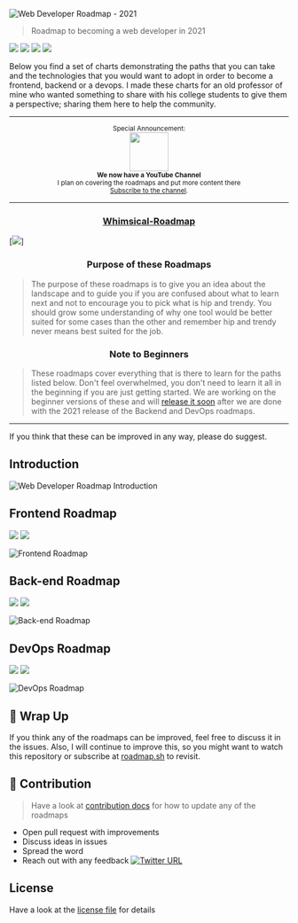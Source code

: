 
![Web Developer Roadmap - 2021](https://i.imgur.com/4u3LK4j.png)

> Roadmap to becoming a web developer in 2021

[![](https://img.shields.io/badge/-Roadmaps%20-0a0a0a.svg?style=flat&colorA=0a0a0a)](http://roadmap.sh)
[![](https://img.shields.io/badge/-Guides-0a0a0a.svg?style=flat&colorA=0a0a0a)](http://roadmap.sh/guides)
[![](https://img.shields.io/badge/-Translations-0a0a0a.svg?style=flat&colorA=0a0a0a)](./translations)
[![](https://img.shields.io/badge/%E2%9D%A4-YouTube%20Channel-0a0a0a.svg?style=flat&colorA=0a0a0a)](https://www.youtube.com/channel/UCA0H2KIWgWTwpTFjSxp0now?sub_confirmation=1)

Below you find a set of charts demonstrating the paths that you can take and the technologies that you would want to adopt in order to become a frontend, backend or a devops. I made these charts for an old professor of mine who wanted something to share with his college students to give them a perspective; sharing them here to help the community.

***

<p align="center">
		<sup>Special Announcement:</sup>
		<br>
		<a href="https://www.youtube.com/channel/UCA0H2KIWgWTwpTFjSxp0now?sub_confirmation=1">
			<img width="70px" src="https://roadmap.sh/sponsors/youtube.svg">
		</a>
		<br>
		<sub><b>We now have a YouTube Channel</b></sub>
		<br>
		<sub>I plan on covering the roadmaps and put more content there<br><a href="https://www.youtube.com/channel/UCA0H2KIWgWTwpTFjSxp0now?sub_confirmation=1">Subscribe to the channel</a>.</sub>
</p>

***
[<h3 align="center"><strong>Whimsical-Roadmap</strong></h3>](https://whimsical.com/webdev-T5tDtt8zJ8FuKaSyyr88oC)

[![](https://whimsical.com/webdev-T5tDtt8zJ8FuKaSyyr88oC)]

<h3 align="center"><strong>Purpose of these Roadmaps</strong></h3>

> The purpose of these roadmaps is to give you an idea about the landscape and to guide you if you are confused about what to learn next and not to encourage you to pick what is hip and trendy. You should grow some understanding of why one tool would be better suited for some cases than the other and remember hip and trendy never means best suited for the job.

<h3 align="center"><strong>Note to Beginners</strong></h3>

> These roadmaps cover everything that is there to learn for the paths listed below. Don't feel overwhelmed, you don't need to learn it all in the beginning if you are just getting started. We are working on the beginner versions of these and will [release it soon](https://roadmap.sh) after we are done with the 2021 release of the Backend and DevOps roadmaps.

***

If you think that these can be improved in any way, please do suggest.

## Introduction

![Web Developer Roadmap Introduction](./img/intro.png?v=2021)

## Frontend Roadmap

[![](https://img.shields.io/badge/-Download%20PDF%20-0a0a0a.svg?style=flat&colorA=0a0a0a)](https://gum.co/frontend-roadmap) [![](https://img.shields.io/badge/-Shareable%20Link%20-0a0a0a.svg?style=flat&colorA=0a0a0a)](https://roadmap.sh/frontend)

![Frontend Roadmap](./img/frontend.png?year-2021-2)

## Back-end Roadmap 

[![](https://img.shields.io/badge/-Download%20PDF%20-0a0a0a.svg?style=flat&colorA=0a0a0a)](https://gum.co/backend-roadmap) [![](https://img.shields.io/badge/-Shareable%20Link%20-0a0a0a.svg?style=flat&colorA=0a0a0a)](https://roadmap.sh/backend)

![Back-end Roadmap](./img/backend.png?year-2021-2)

## DevOps Roadmap

[![](https://img.shields.io/badge/-Download%20PDF%20-0a0a0a.svg?style=flat&colorA=0a0a0a)](https://gum.co/devops-roadmap) [![](https://img.shields.io/badge/-Shareable%20Link%20-0a0a0a.svg?style=flat&colorA=0a0a0a)](https://roadmap.sh/devops)

![DevOps Roadmap](./img/devops.png)

## 🚦 Wrap Up

If you think any of the roadmaps can be improved, feel free to discuss it in the issues. Also, I will continue to improve this, so you might want to watch this repository or subscribe at [roadmap.sh](http://roadmap.sh) to revisit.

## 🙌 Contribution

> Have a look at [contribution docs](./CONTRIBUTING.md) for how to update any of the roadmaps

- Open pull request with improvements
- Discuss ideas in issues
- Spread the word
- Reach out with any feedback [![Twitter URL](https://img.shields.io/twitter/url/https/twitter.com/kamranahmedse.svg?style=social&label=Follow%20%40kamranahmedse)](https://twitter.com/kamranahmedse)
 
## License

Have a look at the [license file](./LICENSE) for details
